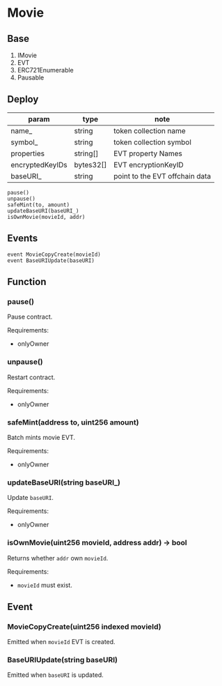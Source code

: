 # Movie

## Base

1. IMovie
2. EVT
3. ERC721Enumerable
4. Pausable

## Deploy

| param           | type      | note                           |
| --------------- | --------- | ------------------------------ |
| name\_          | string    | token collection name          |
| symbol\_        | string    | token collection symbol        |
| properties      | string[]  | EVT property Names             |
| encryptedKeyIDs | bytes32[] | EVT encryptionKeyID            |
| baseURI\_       | string    | point to the EVT offchain data |


```
pause()
unpause()
safeMint(to, amount)
updateBaseURI(baseURI_)
isOwnMovie(movieId, addr)
```

## Events

```
event MovieCopyCreate(movieId)
event BaseURIUpdate(baseURI)
```

## Function

### pause()

Pause contract.

Requirements: 

- onlyOwner

### unpause()

Restart contract.

Requirements:

- onlyOwner

### safeMint(address to, uint256 amount)

Batch mints movie EVT.

Requirements:

- onlyOwner

### updateBaseURI(string baseURI\_)

Update `baseURI`.

Requirements:

- onlyOwner

### isOwnMovie(uint256 movieId, address addr) -> bool

Returns whether `addr` own `movieId`.

Requirements:

- `movieId` must exist.

## Event

### MovieCopyCreate(uint256 indexed movieId)

Emitted when `movieId` EVT is created.

### BaseURIUpdate(string baseURI)

Emitted when `baseURI` is updated.
